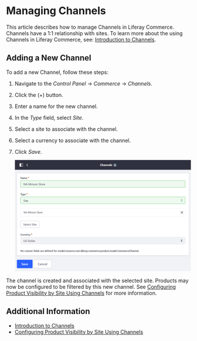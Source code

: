 # Managing Channels

This article describes how to manage Channels in Liferay Commerce. Channels have a 1:1 relationship with sites. To learn more about the using Channels in Liferay Commerce, see: [Introduction to Channels](../catalog/introduction-to-channels.md).

## Adding a New Channel

To add a new Channel, follow these steps:

1. Navigate to the _Control Panel_ → _Commerce_ → _Channels_.
1. Click the (+) button.
1. Enter a name for the new channel.
1. In the _Type_ field, select _Site_.
1. Select a site to associate with the channel.
1. Select a currency to associate with the channel.
1. Click _Save_.

    ![Adding a channel](./managing-channels/images/01.png)

The channel is created and associated with the selected site. Products may now be configured to be filtered by this new channel. See [Configuring Product Visibility by Site Using Channels](../catalog/configuring-product-visibility-by-site-using-channels.md) for more information.

## Additional Information

* [Introduction to Channels](../catalog/introduction-to-channels.md)
* [Configuring Product Visibility by Site Using Channels](../catalog/configuring-product-visibility-by-site-using-channels.md)
